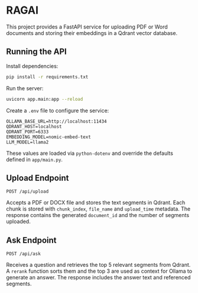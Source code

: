 # RAGAI

This project provides a FastAPI service for uploading PDF or Word documents and storing their embeddings in a Qdrant vector database.

## Running the API
Install dependencies:
```bash
pip install -r requirements.txt
```
Run the server:
```bash
uvicorn app.main:app --reload
```
Create a `.env` file to configure the service:
```
OLLAMA_BASE_URL=http://localhost:11434
QDRANT_HOST=localhost
QDRANT_PORT=6333
EMBEDDING_MODEL=nomic-embed-text
LLM_MODEL=llama2
```
These values are loaded via `python-dotenv` and override the defaults defined in
`app/main.py`.

## Upload Endpoint
`POST /api/upload`

Accepts a PDF or DOCX file and stores the text segments in Qdrant. Each chunk is stored with `chunk_index`, `file_name` and `upload_time` metadata. The response contains the generated `document_id` and the number of segments uploaded.

## Ask Endpoint
`POST /api/ask`

Receives a question and retrieves the top 5 relevant segments from Qdrant. A `rerank` function sorts them and the top 3 are used as context for Ollama to generate an answer. The response includes the answer text and referenced segments.
